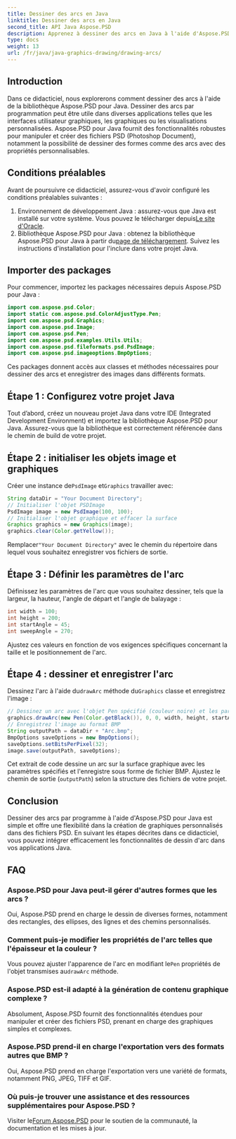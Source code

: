 ```yaml
---
title: Dessiner des arcs en Java
linktitle: Dessiner des arcs en Java
second_title: API Java Aspose.PSD
description: Apprenez à dessiner des arcs en Java à l'aide d'Aspose.PSD pour Java. Tutoriel étape par étape avec des exemples de code pour les applications graphiques.
type: docs
weight: 13
url: /fr/java/java-graphics-drawing/drawing-arcs/
---
```

## Introduction
Dans ce didacticiel, nous explorerons comment dessiner des arcs à l'aide de la bibliothèque Aspose.PSD pour Java. Dessiner des arcs par programmation peut être utile dans diverses applications telles que les interfaces utilisateur graphiques, les graphiques ou les visualisations personnalisées. Aspose.PSD pour Java fournit des fonctionnalités robustes pour manipuler et créer des fichiers PSD (Photoshop Document), notamment la possibilité de dessiner des formes comme des arcs avec des propriétés personnalisables.
## Conditions préalables
Avant de poursuivre ce didacticiel, assurez-vous d'avoir configuré les conditions préalables suivantes :
1.  Environnement de développement Java : assurez-vous que Java est installé sur votre système. Vous pouvez le télécharger depuis[Le site d'Oracle](https://www.oracle.com/java/).
2.  Bibliothèque Aspose.PSD pour Java : obtenez la bibliothèque Aspose.PSD pour Java à partir du[page de téléchargement](https://releases.aspose.com/psd/java/). Suivez les instructions d'installation pour l'inclure dans votre projet Java.
## Importer des packages
Pour commencer, importez les packages nécessaires depuis Aspose.PSD pour Java :
```java
import com.aspose.psd.Color;
import static com.aspose.psd.ColorAdjustType.Pen;
import com.aspose.psd.Graphics;
import com.aspose.psd.Image;
import com.aspose.psd.Pen;
import com.aspose.psd.examples.Utils.Utils;
import com.aspose.psd.fileformats.psd.PsdImage;
import com.aspose.psd.imageoptions.BmpOptions;
```
Ces packages donnent accès aux classes et méthodes nécessaires pour dessiner des arcs et enregistrer des images dans différents formats.
## Étape 1 : Configurez votre projet Java
Tout d’abord, créez un nouveau projet Java dans votre IDE (Integrated Development Environment) et importez la bibliothèque Aspose.PSD pour Java. Assurez-vous que la bibliothèque est correctement référencée dans le chemin de build de votre projet.
## Étape 2 : initialiser les objets image et graphiques
 Créer une instance de`PsdImage` et`Graphics` travailler avec:
```java
String dataDir = "Your Document Directory";
// Initialiser l'objet PSDImage
PsdImage image = new PsdImage(100, 100);
// Initialiser l'objet graphique et effacer la surface
Graphics graphics = new Graphics(image);
graphics.clear(Color.getYellow());
```
 Remplacer`"Your Document Directory"` avec le chemin du répertoire dans lequel vous souhaitez enregistrer vos fichiers de sortie.
## Étape 3 : Définir les paramètres de l'arc
Définissez les paramètres de l'arc que vous souhaitez dessiner, tels que la largeur, la hauteur, l'angle de départ et l'angle de balayage :
```java
int width = 100;
int height = 200;
int startAngle = 45;
int sweepAngle = 270;
```
Ajustez ces valeurs en fonction de vos exigences spécifiques concernant la taille et le positionnement de l'arc.
## Étape 4 : dessiner et enregistrer l'arc
 Dessinez l'arc à l'aide du`drawArc` méthode du`Graphics` classe et enregistrez l'image :
```java
// Dessinez un arc avec l'objet Pen spécifié (couleur noire) et les paramètres
graphics.drawArc(new Pen(Color.getBlack()), 0, 0, width, height, startAngle, sweepAngle);
// Enregistrez l'image au format BMP
String outputPath = dataDir + "Arc.bmp";
BmpOptions saveOptions = new BmpOptions();
saveOptions.setBitsPerPixel(32);
image.save(outputPath, saveOptions);
```
Cet extrait de code dessine un arc sur la surface graphique avec les paramètres spécifiés et l'enregistre sous forme de fichier BMP. Ajustez le chemin de sortie (`outputPath`) selon la structure des fichiers de votre projet.

## Conclusion
Dessiner des arcs par programme à l'aide d'Aspose.PSD pour Java est simple et offre une flexibilité dans la création de graphiques personnalisés dans des fichiers PSD. En suivant les étapes décrites dans ce didacticiel, vous pouvez intégrer efficacement les fonctionnalités de dessin d'arc dans vos applications Java.

## FAQ
### Aspose.PSD pour Java peut-il gérer d'autres formes que les arcs ?
Oui, Aspose.PSD prend en charge le dessin de diverses formes, notamment des rectangles, des ellipses, des lignes et des chemins personnalisés.
### Comment puis-je modifier les propriétés de l'arc telles que l'épaisseur et la couleur ?
 Vous pouvez ajuster l'apparence de l'arc en modifiant le`Pen` propriétés de l'objet transmises au`drawArc` méthode.
### Aspose.PSD est-il adapté à la génération de contenu graphique complexe ?
Absolument, Aspose.PSD fournit des fonctionnalités étendues pour manipuler et créer des fichiers PSD, prenant en charge des graphiques simples et complexes.
### Aspose.PSD prend-il en charge l'exportation vers des formats autres que BMP ?
Oui, Aspose.PSD prend en charge l'exportation vers une variété de formats, notamment PNG, JPEG, TIFF et GIF.
### Où puis-je trouver une assistance et des ressources supplémentaires pour Aspose.PSD ?
 Visiter le[Forum Aspose.PSD](https://forum.aspose.com/c/psd/34) pour le soutien de la communauté, la documentation et les mises à jour.